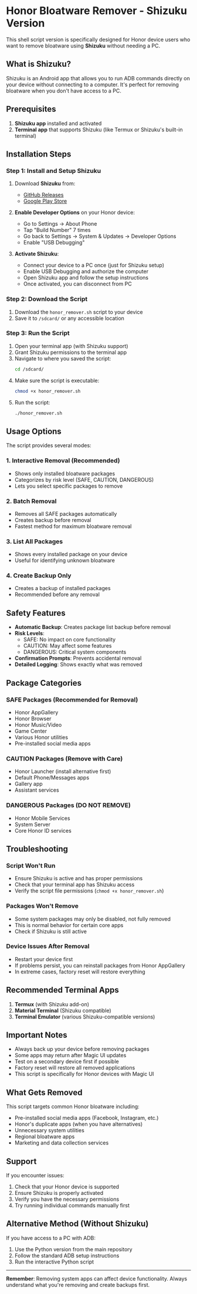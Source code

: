 # Honor Bloatware Remover - Shizuku Version

This shell script version is specifically designed for Honor device users who want to remove bloatware using **Shizuku** without needing a PC.

## What is Shizuku?

Shizuku is an Android app that allows you to run ADB commands directly on your device without connecting to a computer. It's perfect for removing bloatware when you don't have access to a PC.

## Prerequisites
1. **Shizuku app** installed and activated
2. **Terminal app** that supports Shizuku (like Termux or Shizuku's built-in terminal)

## Installation Steps

### Step 1: Install and Setup Shizuku

1. Download **Shizuku** from:
   - [GitHub Releases](https://github.com/RikkaApps/Shizuku/releases)
   - [Google Play Store](https://play.google.com/store/apps/details?id=moe.shizuku.privileged.api)

2. **Enable Developer Options** on your Honor device:
   - Go to Settings -> About Phone
   - Tap "Build Number" 7 times
   - Go back to Settings -> System & Updates -> Developer Options
   - Enable "USB Debugging"

3. **Activate Shizuku**:
   - Connect your device to a PC once (just for Shizuku setup)
   - Enable USB Debugging and authorize the computer
   - Open Shizuku app and follow the setup instructions
   - Once activated, you can disconnect from PC

### Step 2: Download the Script

1. Download the `honor_remover.sh` script to your device
2. Save it to `/sdcard/` or any accessible location

### Step 3: Run the Script

1. Open your terminal app (with Shizuku support)
2. Grant Shizuku permissions to the terminal app
3. Navigate to where you saved the script:
   ```bash
   cd /sdcard/
   ```
4. Make sure the script is executable:
   ```bash
   chmod +x honor_remover.sh
   ```
5. Run the script:
   ```bash
   ./honor_remover.sh
   ```

## Usage Options

The script provides several modes:

### 1. Interactive Removal (Recommended)
- Shows only installed bloatware packages
- Categorizes by risk level (SAFE, CAUTION, DANGEROUS)
- Lets you select specific packages to remove

### 2. Batch Removal
- Removes all SAFE packages automatically
- Creates backup before removal
- Fastest method for maximum bloatware removal

### 3. List All Packages
- Shows every installed package on your device
- Useful for identifying unknown bloatware

### 4. Create Backup Only
- Creates a backup of installed packages
- Recommended before any removal

## Safety Features

- **Automatic Backup**: Creates package list backup before removal
- **Risk Levels**:
   - SAFE: No impact on core functionality
   - CAUTION: May affect some features
   - DANGEROUS: Critical system components
- **Confirmation Prompts**: Prevents accidental removal
- **Detailed Logging**: Shows exactly what was removed

## Package Categories

### SAFE Packages (Recommended for Removal)
- Honor AppGallery
- Honor Browser
- Honor Music/Video
- Game Center
- Various Honor utilities
- Pre-installed social media apps

### CAUTION Packages (Remove with Care)
- Honor Launcher (install alternative first)
- Default Phone/Messages apps
- Gallery app
- Assistant services

### DANGEROUS Packages (DO NOT REMOVE)
- Honor Mobile Services
- System Server
- Core Honor ID services

## Troubleshooting

### Script Won't Run
- Ensure Shizuku is active and has proper permissions
- Check that your terminal app has Shizuku access
- Verify the script file permissions (`chmod +x honor_remover.sh`)

### Packages Won't Remove
- Some system packages may only be disabled, not fully removed
- This is normal behavior for certain core apps
- Check if Shizuku is still active

### Device Issues After Removal
- Restart your device first
- If problems persist, you can reinstall packages from Honor AppGallery
- In extreme cases, factory reset will restore everything

## Recommended Terminal Apps

1. **Termux** (with Shizuku add-on)
2. **Material Terminal** (Shizuku compatible)
3. **Terminal Emulator** (various Shizuku-compatible versions)

## Important Notes

- Always back up your device before removing packages
- Some apps may return after Magic UI updates
- Test on a secondary device first if possible
- Factory reset will restore all removed applications
- This script is specifically for Honor devices with Magic UI

## What Gets Removed

This script targets common Honor bloatware including:
- Pre-installed social media apps (Facebook, Instagram, etc.)
- Honor's duplicate apps (when you have alternatives)
- Unnecessary system utilities
- Regional bloatware apps
- Marketing and data collection services

## Support

If you encounter issues:
1. Check that your Honor device is supported
2. Ensure Shizuku is properly activated
3. Verify you have the necessary permissions
4. Try running individual commands manually first

## Alternative Method (Without Shizuku)

If you have access to a PC with ADB:
1. Use the Python version from the main repository
2. Follow the standard ADB setup instructions
3. Run the interactive Python script

---

**Remember**: Removing system apps can affect device functionality. Always understand what you're removing and create backups first.